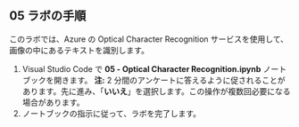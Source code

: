 ﻿---
lab:
    title: '光学式文字認識'
---

## 05 ラボの手順
このラボでは、Azure の Optical Character Recognition サービスを使用して、画像の中にあるテキストを識別します。

1.  Visual Studio Code で **05 - Optical Character Recognition.ipynb** ノートブックを開きます。
    **注:** 2 分間のアンケートに答えるように促されることがあります。先に進み、「**いいえ**」を選択します。この操作が複数回必要になる場合があります。
2.  ノートブックの指示に従って、ラボを完了します。
